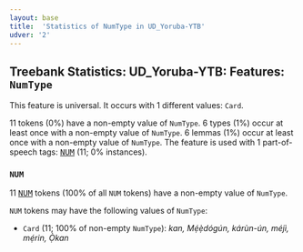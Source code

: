 ```yaml
---
layout: base
title:  'Statistics of NumType in UD_Yoruba-YTB'
udver: '2'
---
```


## Treebank Statistics: UD_Yoruba-YTB: Features: `NumType`

This feature is universal.
It occurs with 1 different values: `Card`.

11 tokens (0%) have a non-empty value of `NumType`.
6 types (1%) occur at least once with a non-empty value of `NumType`.
6 lemmas (1%) occur at least once with a non-empty value of `NumType`.
The feature is used with 1 part-of-speech tags: <tt><a href="yo_ytb-pos-NUM.html">NUM</a></tt> (11; 0% instances).

### `NUM`

11 <tt><a href="yo_ytb-pos-NUM.html">NUM</a></tt> tokens (100% of all `NUM` tokens) have a non-empty value of `NumType`.

`NUM` tokens may have the following values of `NumType`:

* `Card` (11; 100% of non-empty `NumType`): <em>kan, Mẹ́ẹ̀dógún, kárùn-ún, méjì, mẹ́rin, Ọ̀kan</em>

